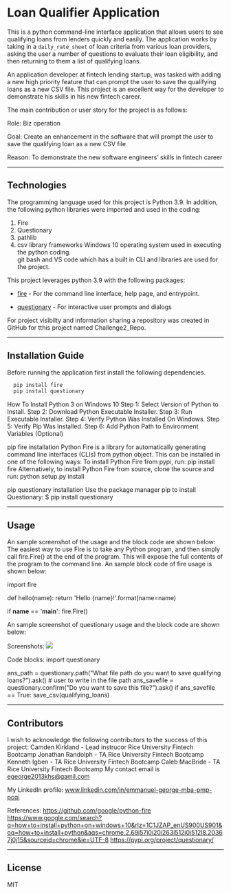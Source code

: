 # Loan Qualifier Application

This is a python command-line interface application that allows users to see qualifying loans from lenders quickly and easily. The application works by taking in a `daily_rate_sheet` of loan criteria from various loan providers, asking the user a number of questions to evaluate their loan eligibility, and then returning to them a list of qualifying loans.

An application developer at fintech lending startup, was tasked with adding a new high priority feature that can prompt the user to save the qualifying loans as a new CSV file.  This project is an excellent way for the developer to demonstrate his skills in his new fintech career.

The main contribution or user story for the project is as follows:

Role: Biz operation

Goal: Create an enhancement in the software that will prompt the user to save the qualifying loan as a new CSV file.

Reason: To demonstrate the new software engineers’ skills in fintech career

---

## Technologies
The programming language used for this project is Python 3.9. In addition, the following python libraries were imported and used in the coding:
1. Fire
2. Questionary
3. pathlib
4. csv library 
frameworks
Windows 10 operating system used in executing the python coding.  
git bash and VS code which has a built in CLI and libraries are used for the project.

This project leverages python 3.9 with the following packages:

* [fire](https://github.com/google/python-fire) - For the command line interface, help page, and entrypoint.

* [questionary](https://github.com/tmbo/questionary) - For interactive user prompts and dialogs

For project visibilty and information sharing a repository was created in GitHub for tthis project named Challenge2_Repo.

---

## Installation Guide
Before running the application first install the following dependencies.
```python
  pip install fire
  pip install questionary
```
How To Install Python 3 on Windows 10
Step 1: Select Version of Python to Install.
Step 2: Download Python Executable Installer.
Step 3: Run Executable Installer.
Step 4: Verify Python Was Installed On Windows.
Step 5: Verify Pip Was Installed.
Step 6: Add Python Path to Environment Variables (Optional)

pip fire installation
Python Fire is a library for automatically generating command line interfaces (CLIs) from python object. This can be installed in one of the following ways:
To install Python Fire from pypi, run:
pip install fire
Alternatively, to install Python Fire from source, clone the source and run:
python setup.py install

pip questionary installation
Use the package manager pip to install Questionary:
$ pip install questionary

---

## Usage
An sample screenshot of the usage and the block code are shown below:
The easiest way to use Fire is to take any Python program, and then simply call fire.Fire() at the end of the program. This will expose the full contents of the program to the command line. An sample block code of fire usage is shown below:

import fire

def hello(name):
  return 'Hello {name}!'.format(name=name)

if __name__ == '__main__':
  fire.Fire()

An sample screenshot of questionary usage and the block code are shown below:

Screenshots:
![](images/questionary_screenshot.png)


Code blocks:
import questionary

 ans_path = questionary.path("What file path do you want to save qualifying loans?").ask()
    # user to write in the file path
ans_savefile = questionary.confirm("Do you want to save this file?").ask()
    if ans_savefile == True: 
        save_csv(qualifying_loans) 

---

## Contributors
I wish to acknowledge the following contributors to the success of this project:
  Camden Kirkland - Lead instrucor Rice University Fintech Bootcamp
  Jonathan Randolph - TA  Rice University Fintech Bootcamp
  Kenneth Igben - TA  Rice University Fintech Bootcamp
  Caleb MacBride - TA  Rice University Fintech Bootcamp
My contact email is egeorge2013khs@gamil.com 

My LinkedIn profile: www.linkedin.com/in/emmanuel-george-mba-pmp-pcqi


References:
https://github.com/google/python-fire
https://www.google.com/search?q=how+to+install+python+on+windows+10&rlz=1C1JZAP_enUS900US901&oq=how+to+install+python&aqs=chrome.2.69i57j0i20i263i512j0i512l8.20367j0j15&sourceid=chrome&ie=UTF-8
https://pypi.org/project/questionary/

---

## License

MIT
